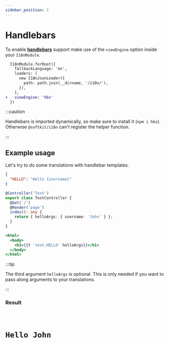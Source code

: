 ```yaml
---
sidebar_position: 1
---
```


# Handlebars

To enable [**handlebars**](https://handlebarsjs.com) support make use of the `viewEngine` option inside your `I18nModule`.

```diff title="src/app.module.ts"
  I18nModule.forRoot({
    fallbackLanguage: 'en',
    loaders: [
      new I18nJsonLoader({
        path: path.join(__dirname, '/i18n/'),
      }),
    ],
+   viewEngine: 'hbs'
  })
```

:::caution

Handlebars is imported dynamically, so make sure to install it (`npm i hbs`). Otherwise `@softkit/i18n` can't register the helper function.

:::

## Example usage

Let's try to do some translations with handlebar templates.

```json title="src/i18n/en/test.json"
{
  "HELLO": "Hello {username}"
}
```

```typescript title="src/app.controller.ts"
@Controller('Test')
export class TestController {
  @Get('/')
  @Render('page')
  index(): any {
    return { helloArgs: { username: 'John' } };
  }
}
```

```hbs title="src/view/page.hbs"
<html>
  <body>
    <h1>{{t 'test.HELLO' helloArgs}}</h1>
  </body>
</html>
```

:::tip

The third argument `helloArgs` is optional. This is only needed if you want to pass along arguments to your translations.

:::

### Result

<code>
  <h1>Hello John</h1>
</code>
